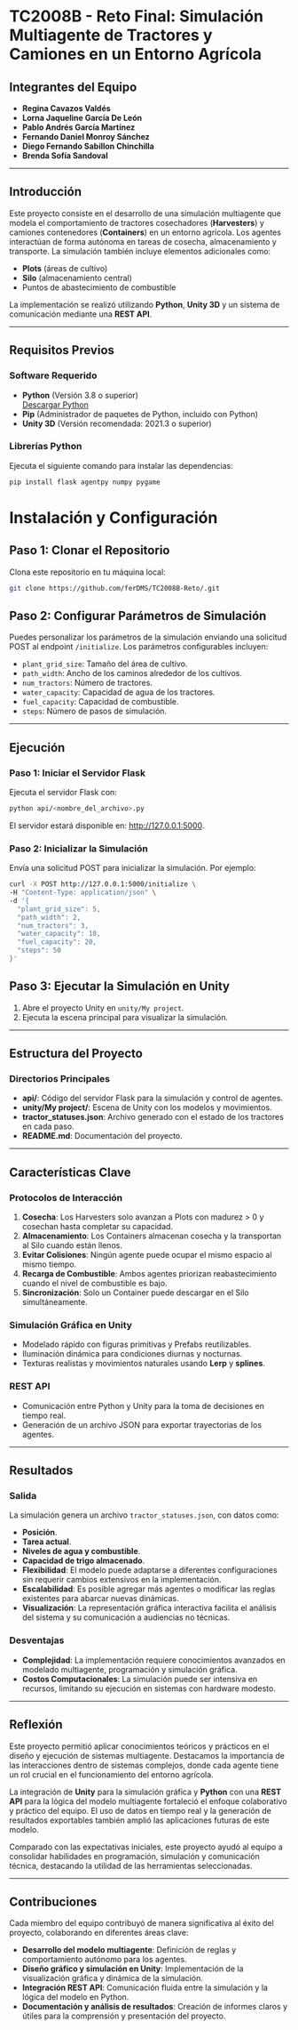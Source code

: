 # TC2008B - Reto Final: Simulación Multiagente de Tractores y Camiones en un Entorno Agrícola

## Integrantes del Equipo
- **Regina Cavazos Valdés**
- **Lorna Jaqueline García De León**
- **Pablo Andrés García Martínez**
- **Fernando Daniel Monroy Sánchez**
- **Diego Fernando Sabillon Chinchilla**
- **Brenda Sofía Sandoval**

---

## Introducción

Este proyecto consiste en el desarrollo de una simulación multiagente que modela el comportamiento de tractores cosechadores (**Harvesters**) y camiones contenedores (**Containers**) en un entorno agrícola. Los agentes interactúan de forma autónoma en tareas de cosecha, almacenamiento y transporte. La simulación también incluye elementos adicionales como:

- **Plots** (áreas de cultivo)
- **Silo** (almacenamiento central)
- Puntos de abastecimiento de combustible

La implementación se realizó utilizando **Python**, **Unity 3D** y un sistema de comunicación mediante una **REST API**.

---

## Requisitos Previos

### Software Requerido
- **Python** (Versión 3.8 o superior)  
  [Descargar Python](https://www.python.org/downloads/)
- **Pip** (Administrador de paquetes de Python, incluido con Python)
- **Unity 3D** (Versión recomendada: 2021.3 o superior)

### Librerías Python
Ejecuta el siguiente comando para instalar las dependencias:
```bash
pip install flask agentpy numpy pygame
```
# Instalación y Configuración

## Paso 1: Clonar el Repositorio
Clona este repositorio en tu máquina local:
```bash
git clone https://github.com/ferDMS/TC2008B-Reto/.git
```
## Paso 2: Configurar Parámetros de Simulación

Puedes personalizar los parámetros de la simulación enviando una solicitud POST al endpoint `/initialize`. Los parámetros configurables incluyen:

- `plant_grid_size`: Tamaño del área de cultivo.
- `path_width`: Ancho de los caminos alrededor de los cultivos.
- `num_tractors`: Número de tractores.
- `water_capacity`: Capacidad de agua de los tractores.
- `fuel_capacity`: Capacidad de combustible.
- `steps`: Número de pasos de simulación.

---

## Ejecución

### Paso 1: Iniciar el Servidor Flask

Ejecuta el servidor Flask con:
```bash
python api/<nombre_del_archivo>.py
```

El servidor estará disponible en: http://127.0.0.1:5000.

### Paso 2: Inicializar la Simulación
Envía una solicitud POST para inicializar la simulación. Por ejemplo:

```bash
curl -X POST http://127.0.0.1:5000/initialize \
-H "Content-Type: application/json" \
-d '{
  "plant_grid_size": 5,
  "path_width": 2,
  "num_tractors": 3,
  "water_capacity": 10,
  "fuel_capacity": 20,
  "steps": 50
}'
```

## Paso 3: Ejecutar la Simulación en Unity

1. Abre el proyecto Unity en `unity/My project`.
2. Ejecuta la escena principal para visualizar la simulación.

---

## Estructura del Proyecto

### Directorios Principales
- **api/**: Código del servidor Flask para la simulación y control de agentes.
- **unity/My project/**: Escena de Unity con los modelos y movimientos.
- **tractor_statuses.json**: Archivo generado con el estado de los tractores en cada paso.
- **README.md**: Documentación del proyecto.

---

## Características Clave

### Protocolos de Interacción
1. **Cosecha**: Los Harvesters solo avanzan a Plots con madurez > 0 y cosechan hasta completar su capacidad.
2. **Almacenamiento**: Los Containers almacenan cosecha y la transportan al Silo cuando están llenos.
3. **Evitar Colisiones**: Ningún agente puede ocupar el mismo espacio al mismo tiempo.
4. **Recarga de Combustible**: Ambos agentes priorizan reabastecimiento cuando el nivel de combustible es bajo.
5. **Sincronización**: Solo un Container puede descargar en el Silo simultáneamente.

### Simulación Gráfica en Unity
- Modelado rápido con figuras primitivas y Prefabs reutilizables.
- Iluminación dinámica para condiciones diurnas y nocturnas.
- Texturas realistas y movimientos naturales usando **Lerp** y **splines**.

### REST API
- Comunicación entre Python y Unity para la toma de decisiones en tiempo real.
- Generación de un archivo JSON para exportar trayectorias de los agentes.

---

## Resultados

### Salida
La simulación genera un archivo `tractor_statuses.json`, con datos como:
- **Posición**.
- **Tarea actual**.
- **Niveles de agua y combustible**.
- **Capacidad de trigo almacenado**.
- **Flexibilidad**: El modelo puede adaptarse a diferentes configuraciones sin requerir cambios extensivos en la implementación.
- **Escalabilidad**: Es posible agregar más agentes o modificar las reglas existentes para abarcar nuevas dinámicas.
- **Visualización**: La representación gráfica interactiva facilita el análisis del sistema y su comunicación a audiencias no técnicas.

### Desventajas
- **Complejidad**: La implementación requiere conocimientos avanzados en modelado multiagente, programación y simulación gráfica.
- **Costos Computacionales**: La simulación puede ser intensiva en recursos, limitando su ejecución en sistemas con hardware modesto.

---

## Reflexión

Este proyecto permitió aplicar conocimientos teóricos y prácticos en el diseño y ejecución de sistemas multiagente. Destacamos la importancia de las interacciones dentro de sistemas complejos, donde cada agente tiene un rol crucial en el funcionamiento del entorno agrícola.  

La integración de **Unity** para la simulación gráfica y **Python** con una **REST API** para la lógica del modelo multiagente fortaleció el enfoque colaborativo y práctico del equipo. El uso de datos en tiempo real y la generación de resultados exportables también amplió las aplicaciones futuras de este modelo.

Comparado con las expectativas iniciales, este proyecto ayudó al equipo a consolidar habilidades en programación, simulación y comunicación técnica, destacando la utilidad de las herramientas seleccionadas.

---

## Contribuciones

Cada miembro del equipo contribuyó de manera significativa al éxito del proyecto, colaborando en diferentes áreas clave:

- **Desarrollo del modelo multiagente**: Definición de reglas y comportamiento autónomo para los agentes.
- **Diseño gráfico y simulación en Unity**: Implementación de la visualización gráfica y dinámica de la simulación.
- **Integración REST API**: Comunicación fluida entre la simulación y la lógica del modelo en Python.
- **Documentación y análisis de resultados**: Creación de informes claros y útiles para la comprensión y presentación del proyecto.

